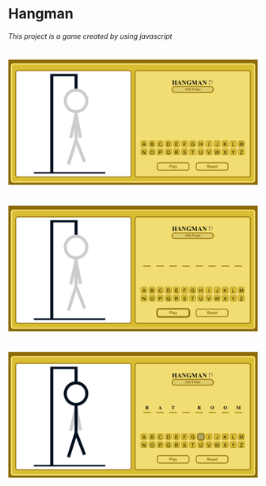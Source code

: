 # Hangman
###### This project is a game created by using javascript
#
![hangman1](https://github.com/batukochan/Hangman/blob/master/hangman/hangman1.png)
#
![hangman1](https://github.com/batukochan/Hangman/blob/master/hangman/hangman2.png)
#
![hangman1](https://github.com/batukochan/Hangman/blob/master/hangman/hangman3.png)

